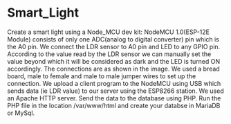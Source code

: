 # Smart_Light
Create a smart light using a Node_MCU dev kit: 
NodeMCU 1.0(ESP-12E Module) consists of only one ADC(analog to digital converter) pin which is the A0 pin. We connect the LDR sensor to A0 pin and LED to any GPIO pin. According to the value read by the LDR sensor we can manually set the value beyond which it will be considered as dark and the LED is turned ON accordingly. The connections are as shown in the image. We used a bread board, male to female and male to male jumper wires to set up the connection.
We upload a client program to the NodeMCU using USB which sends data (ie LDR value) to our server using the ESP8266 station. We used an Apache HTTP server. 
Send the data to the database using PHP.
Run the PHP file in  the location /var/www/html and create your databse in MariaDB or MySql. 

